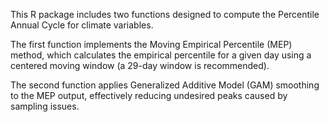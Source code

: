 This R package includes two functions designed to compute the Percentile Annual Cycle for climate variables.

The first function implements the Moving Empirical Percentile (MEP) method, which calculates the empirical percentile for a given day using a centered moving window (a 29-day window is recommended).

The second function applies Generalized Additive Model (GAM) smoothing to the MEP output, effectively reducing undesired peaks caused by sampling issues.
